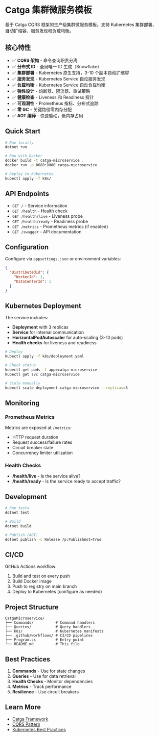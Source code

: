 # Catga 集群微服务模板

基于 Catga CQRS 框架的生产级集群微服务模板。支持 Kubernetes 集群部署、自动扩缩容、服务发现和负载均衡。

## 核心特性

- ✅ **CQRS 架构** - 命令查询职责分离
- ✅ **分布式 ID** - 全局唯一 ID 生成（Snowflake）
- ✅ **集群部署** - Kubernetes 原生支持，3-10 个副本自动扩缩容
- ✅ **服务发现** - Kubernetes Service 自动服务发现
- ✅ **负载均衡** - Kubernetes Service 自动负载均衡
- ✅ **弹性设计** - 熔断器、限流器、重试策略
- ✅ **健康检查** - Liveness 和 Readiness 探针
- ✅ **可观测性** - Prometheus 指标、分布式追踪
- ✅ **零 GC** - 关键路径零内存分配
- ✅ **AOT 编译** - 快速启动，低内存占用

## Quick Start

```bash
# Run locally
dotnet run

# Run with Docker
docker build -t catga-microservice .
docker run -p 8080:8080 catga-microservice

# Deploy to Kubernetes
kubectl apply -f k8s/
```

## API Endpoints

- `GET /` - Service information
- `GET /health` - Health check
- `GET /health/live` - Liveness probe
- `GET /health/ready` - Readiness probe
- `GET /metrics` - Prometheus metrics (if enabled)
- `GET /swagger` - API documentation

## Configuration

Configure via `appsettings.json` or environment variables:

```json
{
  "DistributedId": {
    "WorkerId": 1,
    "DataCenterId": 1
  }
}
```

## Kubernetes Deployment

The service includes:
- **Deployment** with 3 replicas
- **Service** for internal communication
- **HorizontalPodAutoscaler** for auto-scaling (3-10 pods)
- **Health checks** for liveness and readiness

```bash
# Deploy
kubectl apply -f k8s/deployment.yaml

# Check status
kubectl get pods -l app=catga-microservice
kubectl get svc catga-microservice

# Scale manually
kubectl scale deployment catga-microservice --replicas=5
```

## Monitoring

### Prometheus Metrics

Metrics are exposed at `/metrics`:

- HTTP request duration
- Request success/failure rates
- Circuit breaker state
- Concurrency limiter utilization

### Health Checks

- **/health/live** - Is the service alive?
- **/health/ready** - Is the service ready to accept traffic?

## Development

```bash
# Run tests
dotnet test

# Build
dotnet build

# Publish (AOT)
dotnet publish -c Release /p:PublishAot=true
```

## CI/CD

GitHub Actions workflow:
1. Build and test on every push
2. Build Docker image
3. Push to registry on main branch
4. Deploy to Kubernetes (configure as needed)

## Project Structure

```
CatgaMicroservice/
├── Commands/          # Command handlers
├── Queries/           # Query handlers
├── k8s/               # Kubernetes manifests
├── .github/workflows/ # CI/CD pipelines
├── Program.cs         # Entry point
└── README.md          # This file
```

## Best Practices

1. **Commands** - Use for state changes
2. **Queries** - Use for data retrieval
3. **Health Checks** - Monitor dependencies
4. **Metrics** - Track performance
5. **Resilience** - Use circuit breakers

## Learn More

- [Catga Framework](https://github.com/yourorg/catga)
- [CQRS Pattern](https://martinfowler.com/bliki/CQRS.html)
- [Kubernetes Best Practices](https://kubernetes.io/docs/concepts/)

